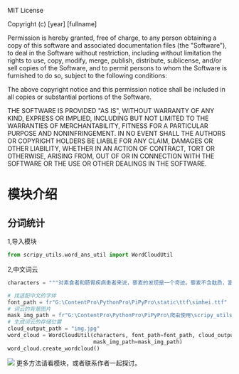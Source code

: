 MIT License

Copyright (c) [year] [fullname]

Permission is hereby granted, free of charge, to any person obtaining a copy of this software and associated
documentation files (the "Software"), to deal in the Software without restriction, including without limitation the
rights to use, copy, modify, merge, publish, distribute, sublicense, and/or sell copies of the Software, and to permit
persons to whom the Software is furnished to do so, subject to the following conditions:

The above copyright notice and this permission notice shall be included in all copies or substantial portions of the
Software.

THE SOFTWARE IS PROVIDED "AS IS", WITHOUT WARRANTY OF ANY KIND, EXPRESS OR IMPLIED, INCLUDING BUT NOT LIMITED TO THE
WARRANTIES OF MERCHANTABILITY, FITNESS FOR A PARTICULAR PURPOSE AND NONINFRINGEMENT. IN NO EVENT SHALL THE AUTHORS OR
COPYRIGHT HOLDERS BE LIABLE FOR ANY CLAIM, DAMAGES OR OTHER LIABILITY, WHETHER IN AN ACTION OF CONTRACT, TORT OR
OTHERWISE, ARISING FROM, OUT OF OR IN CONNECTION WITH THE SOFTWARE OR THE USE OR OTHER DEALINGS IN THE SOFTWARE.

# 模块介绍

## 分词统计

1,导入模块

```python
from scripy_utils.word_ans_util import WordCloudUtil
```

2,中文词云

```python
characters = """对素食者和肠胃疾病患者来说，藜麦的发现是一个奇迹。藜麦不含麸质，富含镁和铁，比其他种子含有更多的蛋白质，包括人体无法独自生成的必需的氨基酸。美国宇航局宣布，藜麦是地球上营养最均衡的食物之一，是宇航员的理想之选。产于安第斯山的藜麦有一个令西方消费者神往的传说：印加人非常重视藜麦，认为它是神圣的，并且称之为“万谷之母”。不过，藜麦的爱好者却通过媒体发现了一个令人不安的事实。从2006年到2013年，玻利维亚和秘鲁的藜麦价格上涨了两倍。2011年，《独立报》称，玻利维亚的藜麦消费量“5年间下降了34％，当地家庭已经吃不起这种主食了，它已经变成了奢侈品”。《纽约时报》援引研究报告称，藜麦种植区的儿童营养不良率正在上升。2013年，《卫报》用煽动性标题提升了人们对这个问题的关注度：“素食者的肚子能装下藜麦令人反胃的事实吗？”该报称，贫穷的玻利维亚人和秘鲁人正在食用更加便宜的“进口垃圾食品”。《独立报》2013年一篇报道的标题是“藜麦：对你有利--对玻利维亚人有害”。这些消息传遍了全球，在健康饮食者之中引发了一场良心危机。在社交媒体、素食博客和健康饮食论坛上，人们开始询问食用藜麦是否合适。"""
```

```python
# 找适配中文的字体
font_path = fr"G:\ContentPro\PythonPro\PiPyPro\static\ttf\simhei.ttf"
# 词云的背景图片
mask_img_path = fr"G:\ContentPro\PythonPro\PiPyPro\爬虫使用\scripy_utils\media\wordcloud_imgs\2.jpg"
# 生成词云的存储位置
cloud_output_path = "img.jpg"
word_cloud = WordCloudUtil(characters, font_path=font_path, cloud_output_path=cloud_output_path,
                           mask_img_path=mask_img_path)
word_cloud.create_wordcloud()


```

![](https://mmbiz.qpic.cn/sz_mmbiz_png/BvGyVvvMmy0r3aXPwt6o7xk7VhHYEI4X9UDVrKib74r3ec23Xcra2no08HXJG3vGXX9k58FEHC2jiaDQrhlf7XXw/640?wx_fmt=png)
更多方法请看模块，或者联系作者一起探讨。

